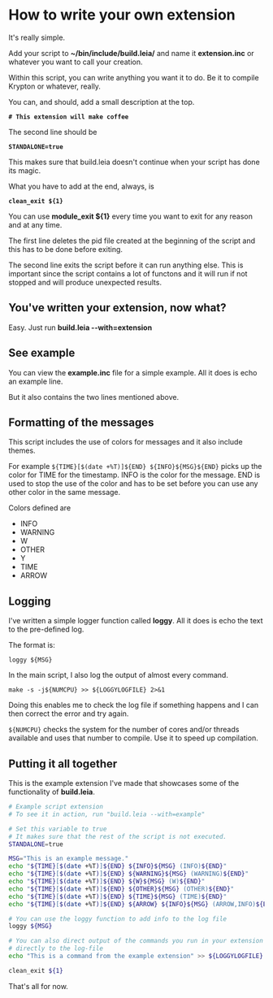 # How to write your own extension

It's really simple.

Add your script to **~/bin/include/build.leia/** and name it **extension.inc** or whatever you want to call your creation.

Within this script, you can write anything you want it to do. Be it to compile Krypton or whatever, really.

You can, and should, add a small description at the top.

**`# This extension will make coffee`**

The second line should be

**`STANDALONE=true`**

This makes sure that build.leia doesn't continue when your script has done its magic.

What you have to add at the end, always, is

**`clean_exit ${1}`**

You can use **module_exit ${1}** every time you want to exit for any reason and at any time.

The first line deletes the pid file created at the beginning of the script and this has to be done before exiting.

The second line exits the script before it can run anything else. This is important since the script contains a lot of functons and it will run if not stopped and will produce unexpected results.

## You've written your extension, now what?

Easy. Just run **build.leia --with=extension**

## See example

You can view the **example.inc** file for a simple example. All it does is echo an example line.

But it also contains the two lines mentioned above.

## Formatting of the messages

This script includes the use of colors for messages and it also include themes.

For example `${TIME}[$(date +%T)]${END} ${INFO}${MSG}${END}` picks up the color for TIME for the timestamp. INFO is the color for the message. END is used to stop the use of the color and has to be set before you can use any other color in the same message.

Colors defined are
* INFO
* WARNING
* W
* OTHER
* Y
* TIME
* ARROW

## Logging

I've written a simple logger function called **loggy**. All it does is echo the text to the pre-defined log.

The format is:

`loggy ${MSG}`

In the main script, I also log the output of almost every command.

`make -s -j${NUMCPU} >> ${LOGGYLOGFILE} 2>&1`

Doing this enables me to check the log file if something happens and I can then correct the error and try again.

`${NUMCPU}` checks the system for the number of cores and/or threads available and uses that number to compile. Use it to speed up compilation.

## Putting it all together

This is the example extension I've made that showcases some of the functionality of **build.leia**.

```bash
# Example script extension
# To see it in action, run "build.leia --with=example"

# Set this variable to true
# It makes sure that the rest of the script is not executed.
STANDALONE=true

MSG="This is an example message."
echo "${TIME}[$(date +%T)]${END} ${INFO}${MSG} (INFO)${END}"
echo "${TIME}[$(date +%T)]${END} ${WARNING}${MSG} (WARNING)${END}"
echo "${TIME}[$(date +%T)]${END} ${W}${MSG} (W)${END}"
echo "${TIME}[$(date +%T)]${END} ${OTHER}${MSG} (OTHER)${END}"
echo "${TIME}[$(date +%T)]${END} ${TIME}${MSG} (TIME)${END}"
echo "${TIME}[$(date +%T)]${END} ${ARROW} ${INFO}${MSG} (ARROW,INFO)${END}"

# You can use the loggy function to add info to the log file
loggy ${MSG}

# You can also direct output of the commands you run in your extension
# directly to the log-file
echo "This is a command from the example extension" >> ${LOGGYLOGFILE} 2>&1 # I know the variable name sucks...

clean_exit ${1}
```

That's all for now.
